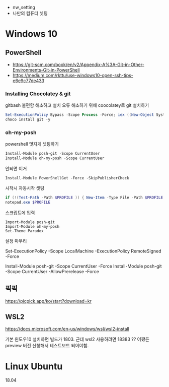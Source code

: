 * nw_setting
* 나만의 컴퓨터 셋팅


# Windows 10


## PowerShell

* https://git-scm.com/book/en/v2/Appendix-A%3A-Git-in-Other-Environments-Git-in-PowerShell
* https://medium.com/rkttu/use-windows10-open-ssh-tips-e6e9c77de433

### Installing Chocolatey & git

gitbash 불편함 해소하고 설치 오류 해소하기 위해 coocolatey로 git 설치하기

```powershell
Set-ExecutionPolicy Bypass -Scope Process -Force; iex ((New-Object System.Net.WebClient).DownloadString('https://chocolatey.org/install.ps1'))
choco install git -y
```



### oh-my-posh

powershell 멋지게 셋팅하기

```powershell
Install-Module posh-git -Scope CurrentUser
Install-Module oh-my-posh -Scope CurrentUser
```

안되면 이거
```
Install-Module PowerShellGet -Force -SkipPublisherCheck
```


시작시 자동시작 셋팅
```powershell
if (!(Test-Path -Path $PROFILE )) { New-Item -Type File -Path $PROFILE -Force }
notepad.exe $PROFILE
```

스크립트에 입력
```text notepad
Import-Module posh-git
Import-Module oh-my-posh
Set-Theme Paradox
```

설정 마무리

Set-ExecutionPolicy -Scope LocalMachine -ExecutionPolicy RemoteSigned -Force


Install-Module posh-git -Scope CurrentUser -Force
Install-Module posh-git -Scope CurrentUser -AllowPrerelease -Force



## 픽픽

https://picpick.app/ko/start?download=kr

##  WSL2

https://docs.microsoft.com/en-us/windows/wsl/wsl2-install

기본 윈도우10 설치하면 빌드가 1803. 근데 wsl2 사용하려면 18383 ??  어쨌든 preview 버전 신청해서 테스트보드 되어야함.

# Linux Ubuntu

18.04

